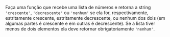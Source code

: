 Faça uma função que recebe uma lista de números e retorna a string `'crescente'`, `'decrescente'` ou `'nenhum'` se ela for, respectivamente, estritamente crescente, estritamente decrescente, ou nenhum dos dois (em algumas partes é crescente e em outras é decrescente). Se a lista tiver menos de dois elementos ela deve retornar obrigatoriamente `'nenhum'`.
